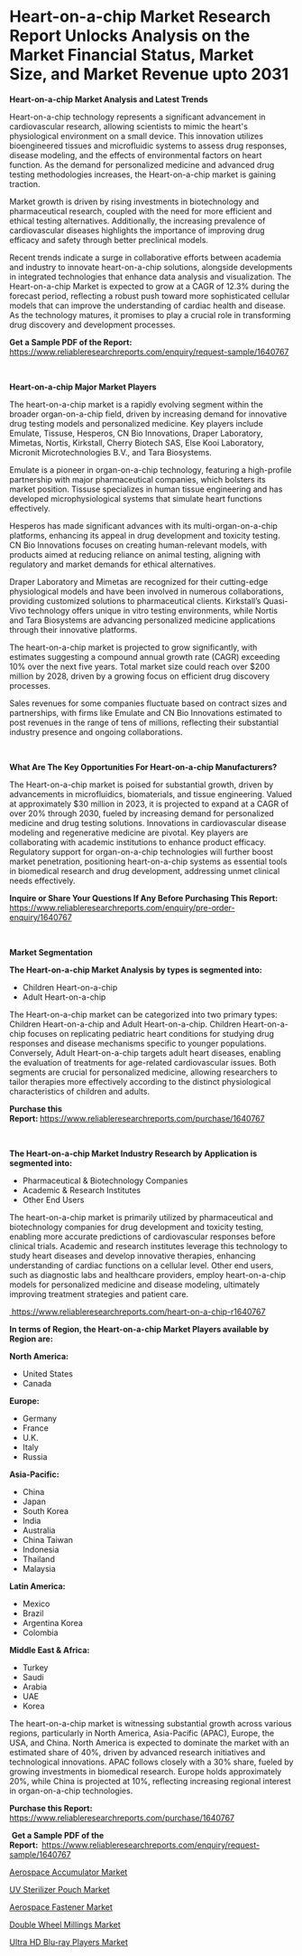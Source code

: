<p><h1>Heart-on-a-chip Market Research Report Unlocks Analysis on the Market Financial Status, Market Size, and Market Revenue upto 2031</h1></p><p><strong>Heart-on-a-chip Market Analysis and Latest Trends</strong></p>
<p><p>Heart-on-a-chip technology represents a significant advancement in cardiovascular research, allowing scientists to mimic the heart's physiological environment on a small device. This innovation utilizes bioengineered tissues and microfluidic systems to assess drug responses, disease modeling, and the effects of environmental factors on heart function. As the demand for personalized medicine and advanced drug testing methodologies increases, the Heart-on-a-chip market is gaining traction.</p><p>Market growth is driven by rising investments in biotechnology and pharmaceutical research, coupled with the need for more efficient and ethical testing alternatives. Additionally, the increasing prevalence of cardiovascular diseases highlights the importance of improving drug efficacy and safety through better preclinical models. </p><p>Recent trends indicate a surge in collaborative efforts between academia and industry to innovate heart-on-a-chip solutions, alongside developments in integrated technologies that enhance data analysis and visualization. The Heart-on-a-chip Market is expected to grow at a CAGR of 12.3% during the forecast period, reflecting a robust push toward more sophisticated cellular models that can improve the understanding of cardiac health and disease. As the technology matures, it promises to play a crucial role in transforming drug discovery and development processes.</p></p>
<p><strong>Get a Sample PDF of the Report:&nbsp;</strong> <a href="https://www.reliableresearchreports.com/enquiry/request-sample/1640767?utm_campaign=16&utm_medium=2&utm_source=Github&utm_content=ia&utm_term=11102024&utm_id=heart-on-a-chip">https://www.reliableresearchreports.com/enquiry/request-sample/1640767</a></p>
<p>&nbsp;</p>
<p><strong>Heart-on-a-chip Major Market Players</strong></p>
<p><p>The heart-on-a-chip market is a rapidly evolving segment within the broader organ-on-a-chip field, driven by increasing demand for innovative drug testing models and personalized medicine. Key players include Emulate, Tissuse, Hesperos, CN Bio Innovations, Draper Laboratory, Mimetas, Nortis, Kirkstall, Cherry Biotech SAS, Else Kooi Laboratory, Micronit Microtechnologies B.V., and Tara Biosystems.</p><p>Emulate is a pioneer in organ-on-a-chip technology, featuring a high-profile partnership with major pharmaceutical companies, which bolsters its market position. Tissuse specializes in human tissue engineering and has developed microphysiological systems that simulate heart functions effectively.</p><p>Hesperos has made significant advances with its multi-organ-on-a-chip platforms, enhancing its appeal in drug development and toxicity testing. CN Bio Innovations focuses on creating human-relevant models, with products aimed at reducing reliance on animal testing, aligning with regulatory and market demands for ethical alternatives.</p><p>Draper Laboratory and Mimetas are recognized for their cutting-edge physiological models and have been involved in numerous collaborations, providing customized solutions to pharmaceutical clients. Kirkstall’s Quasi-Vivo technology offers unique in vitro testing environments, while Nortis and Tara Biosystems are advancing personalized medicine applications through their innovative platforms.</p><p>The heart-on-a-chip market is projected to grow significantly, with estimates suggesting a compound annual growth rate (CAGR) exceeding 10% over the next five years. Total market size could reach over $200 million by 2028, driven by a growing focus on efficient drug discovery processes.</p><p>Sales revenues for some companies fluctuate based on contract sizes and partnerships, with firms like Emulate and CN Bio Innovations estimated to post revenues in the range of tens of millions, reflecting their substantial industry presence and ongoing collaborations.</p></p>
<p>&nbsp;</p>
<p><strong>What Are The Key Opportunities For Heart-on-a-chip Manufacturers?</strong></p>
<p><p>The Heart-on-a-chip market is poised for substantial growth, driven by advancements in microfluidics, biomaterials, and tissue engineering. Valued at approximately $30 million in 2023, it is projected to expand at a CAGR of over 20% through 2030, fueled by increasing demand for personalized medicine and drug testing solutions. Innovations in cardiovascular disease modeling and regenerative medicine are pivotal. Key players are collaborating with academic institutions to enhance product efficacy. Regulatory support for organ-on-a-chip technologies will further boost market penetration, positioning heart-on-a-chip systems as essential tools in biomedical research and drug development, addressing unmet clinical needs effectively.</p></p>
<p><strong>Inquire or Share Your Questions If Any Before Purchasing This Report:</strong> <a href="https://www.reliableresearchreports.com/enquiry/pre-order-enquiry/1640767?utm_campaign=16&utm_medium=2&utm_source=Github&utm_content=ia&utm_term=11102024&utm_id=heart-on-a-chip">https://www.reliableresearchreports.com/enquiry/pre-order-enquiry/1640767</a></p>
<p>&nbsp;</p>
<p><strong>Market Segmentation</strong></p>
<p><strong>The Heart-on-a-chip Market Analysis by types is segmented into:</strong></p>
<p><ul><li>Children Heart-on-a-chip</li><li>Adult Heart-on-a-chip</li></ul></p>
<p><p>The Heart-on-a-chip market can be categorized into two primary types: Children Heart-on-a-chip and Adult Heart-on-a-chip. Children Heart-on-a-chip focuses on replicating pediatric heart conditions for studying drug responses and disease mechanisms specific to younger populations. Conversely, Adult Heart-on-a-chip targets adult heart diseases, enabling the evaluation of treatments for age-related cardiovascular issues. Both segments are crucial for personalized medicine, allowing researchers to tailor therapies more effectively according to the distinct physiological characteristics of children and adults.</p></p>
<p><strong>Purchase this Report:&nbsp;</strong><a href="https://www.reliableresearchreports.com/purchase/1640767?utm_campaign=16&utm_medium=2&utm_source=Github&utm_content=ia&utm_term=11102024&utm_id=heart-on-a-chip">https://www.reliableresearchreports.com/purchase/1640767</a></p>
<p>&nbsp;</p>
<p><strong>The Heart-on-a-chip Market Industry Research by Application is segmented into:</strong></p>
<p><ul><li>Pharmaceutical & Biotechnology Companies</li><li>Academic & Research Institutes</li><li>Other End Users</li></ul></p>
<p><p>The heart-on-a-chip market is primarily utilized by pharmaceutical and biotechnology companies for drug development and toxicity testing, enabling more accurate predictions of cardiovascular responses before clinical trials. Academic and research institutes leverage this technology to study heart diseases and develop innovative therapies, enhancing understanding of cardiac functions on a cellular level. Other end users, such as diagnostic labs and healthcare providers, employ heart-on-a-chip models for personalized medicine and disease modeling, ultimately improving treatment strategies and patient care.</p></p>
<p><a href="https://www.reliableresearchreports.com/heart-on-a-chip-r1640767?utm_campaign=16&utm_medium=2&utm_source=Github&utm_content=ia&utm_term=11102024&utm_id=heart-on-a-chip">&nbsp;https://www.reliableresearchreports.com/heart-on-a-chip-r1640767</a></p>
<p><strong>In terms of Region, the Heart-on-a-chip Market Players available by Region are:</strong></p>
<p>
    <p> <strong> North America: </strong>
        <ul>
            <li>United States</li>
            <li>Canada</li>
        </ul>
        </p> 
    <p> <strong> Europe: </strong>
        <ul>
            <li>Germany</li>
            <li>France</li>
            <li>U.K.</li>
            <li>Italy</li>
            <li>Russia</li>
        </ul>
        </p> 
    <p> <strong> Asia-Pacific: </strong>
        <ul>
            <li>China</li>
            <li>Japan</li>
            <li>South Korea</li>
            <li>India</li>
            <li>Australia</li>
            <li>China Taiwan</li>
            <li>Indonesia</li>
            <li>Thailand</li>
            <li>Malaysia</li>
        </ul>
        </p> 
    <p> <strong> Latin America: </strong>
        <ul>
            <li>Mexico</li>
            <li>Brazil</li>
            <li>Argentina Korea</li>
            <li>Colombia</li>
        </ul>
        </p> 
    <p> <strong> Middle East & Africa: </strong>
        <ul>
            <li>Turkey</li>
            <li>Saudi</li>
            <li>Arabia</li>
            <li>UAE</li>
            <li>Korea</li>
        </ul>
    </p>
    </p>
<p><p>The heart-on-a-chip market is witnessing substantial growth across various regions, particularly in North America, Asia-Pacific (APAC), Europe, the USA, and China. North America is expected to dominate the market with an estimated share of 40%, driven by advanced research initiatives and technological innovations. APAC follows closely with a 30% share, fueled by growing investments in biomedical research. Europe holds approximately 20%, while China is projected at 10%, reflecting increasing regional interest in organ-on-a-chip technologies.</p></p>
<p><strong>Purchase this Report: </strong><a href="https://www.reliableresearchreports.com/purchase/1640767?utm_campaign=16&utm_medium=2&utm_source=Github&utm_content=ia&utm_term=11102024&utm_id=heart-on-a-chip">https://www.reliableresearchreports.com/purchase/1640767</a></p>
<p>&nbsp;<strong>Get a Sample PDF of the Report:&nbsp;&nbsp;</strong><a href="https://www.reliableresearchreports.com/enquiry/request-sample/1640767?utm_campaign=16&utm_medium=2&utm_source=Github&utm_content=ia&utm_term=11102024&utm_id=heart-on-a-chip">https://www.reliableresearchreports.com/enquiry/request-sample/1640767</a></p>
<p><strong></strong></p>
<p><p><a href="https://issuu.com/reportprime-2/docs/aerospace-accumulator-market-size-2_b41bb5bebb72c2?utm_campaign=16&utm_medium=2&utm_source=Github&utm_content=ia&utm_term=11102024&utm_id=heart-on-a-chip">Aerospace Accumulator Market</a></p><p><a href="https://github.com/HeatherFernandez476/Market-Research-Report-List-1/blob/main/uv-sterilizer-pouch-market.md?utm_campaign=16&utm_medium=2&utm_source=Github&utm_content=ia&utm_term=11102024&utm_id=heart-on-a-chip">UV Sterilizer Pouch Market</a></p><p><a href="https://issuu.com/reportprime-2/docs/aerospace-fastener-market-size-2030_58d559ab9f89b1?utm_campaign=16&utm_medium=2&utm_source=Github&utm_content=ia&utm_term=11102024&utm_id=heart-on-a-chip">Aerospace Fastener Market</a></p><p><a href="https://www.linkedin.com/pulse/sustainability-trends-double-wheel-millings-industry-market-xflze?utm_campaign=16&utm_medium=2&utm_source=Github&utm_content=ia&utm_term=11102024&utm_id=heart-on-a-chip">Double Wheel Millings Market</a></p><p><a href="https://github.com/Rekhakhatun65/Market-Research-Report-List-1/blob/main/ultra-hd-blu-ray-players-market.md?utm_campaign=16&utm_medium=2&utm_source=Github&utm_content=ia&utm_term=11102024&utm_id=heart-on-a-chip">Ultra HD Blu-ray Players Market</a></p></p>
